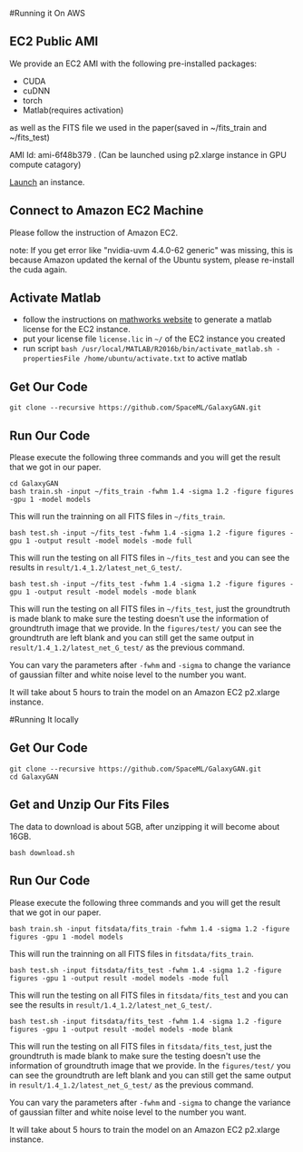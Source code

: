 #Running it On AWS
## EC2 Public AMI
We provide an EC2 AMI with the following pre-installed packages:

* CUDA
* cuDNN
* torch
* Matlab(requires activation)

as well as the FITS file we used in the paper(saved in ~/fits_train and ~/fits_test)

AMI Id: ami-6f48b379
. (Can be launched using p2.xlarge instance in GPU compute catagory)

[Launch](https://console.aws.amazon.com/ec2/v2/home?region=us-east-1#LaunchInstanceWizard:ami=ami-6f48b379) an instance.
## Connect to Amazon EC2 Machine
Please follow the instruction of Amazon EC2.

note: If you get error like "nvidia-uvm 4.4.0-62 generic" was missing, this is because Amazon updated the kernal of the Ubuntu system, please re-install the cuda again.
## Activate Matlab
* follow the instructions on [mathworks website](http://www.mathworks.com/matlabcentral/answers/100407-how-do-i-transfer-a-concurrent-or-network-named-user-matlab-license-to-a-new-server) to generate a matlab license for the EC2 instance.
* put your license file `license.lic` in `~/` of the EC2 instance you created
* run script 
	`bash /usr/local/MATLAB/R2016b/bin/activate_matlab.sh -propertiesFile /home/ubuntu/activate.txt` to active matlab

## Get Our Code
	git clone --recursive https://github.com/SpaceML/GalaxyGAN.git
## Run Our Code
Please execute the following three commands and you will get the result that we got in our paper.
	
	cd GalaxyGAN
	bash train.sh -input ~/fits_train -fwhm 1.4 -sigma 1.2 -figure figures -gpu 1 -model models
This will run the trainning on all FITS files in `~/fits_train`.

	bash test.sh -input ~/fits_test -fwhm 1.4 -sigma 1.2 -figure figures -gpu 1 -output result -model models -mode full
This will run the testing on all FITS files in `~/fits_test` and you can see the results in `result/1.4_1.2/latest_net_G_test/`.

	bash test.sh -input ~/fits_test -fwhm 1.4 -sigma 1.2 -figure figures -gpu 1 -output result -model models -mode blank
This will run the testing on all FITS files in `~/fits_test`, just the groundtruth is made blank to make sure the testing doesn't use the information of groundtruth image that we provide. In the `figures/test/` you can see the groundtruth are left blank and you can still get the same output in `result/1.4_1.2/latest_net_G_test/` as the previous command.
	

You can vary the parameters after `-fwhm` and `-sigma` to change the variance of gaussian filter and white noise level to the number you want.

It will take about 5 hours to train the model on an Amazon EC2 p2.xlarge instance. 

#Running It locally
## Get Our Code
	git clone --recursive https://github.com/SpaceML/GalaxyGAN.git
	cd GalaxyGAN

## Get and Unzip Our Fits Files
The data to download is about 5GB, after unzipping it will become about 16GB.

	bash download.sh 
## Run Our Code
Please execute the following three commands and you will get the result that we got in our paper.
	
	bash train.sh -input fitsdata/fits_train -fwhm 1.4 -sigma 1.2 -figure figures -gpu 1 -model models
This will run the trainning on all FITS files in `fitsdata/fits_train`.

	bash test.sh -input fitsdata/fits_test -fwhm 1.4 -sigma 1.2 -figure figures -gpu 1 -output result -model models -mode full
This will run the testing on all FITS files in `fitsdata/fits_test` and you can see the results in `result/1.4_1.2/latest_net_G_test/`.

	bash test.sh -input fitsdata/fits_test -fwhm 1.4 -sigma 1.2 -figure figures -gpu 1 -output result -model models -mode blank
This will run the testing on all FITS files in `fitsdata/fits_test`, just the groundtruth is made blank to make sure the testing doesn't use the information of groundtruth image that we provide. In the `figures/test/` you can see the groundtruth are left blank and you can still get the same output in `result/1.4_1.2/latest_net_G_test/` as the previous command.
	

You can vary the parameters after `-fwhm` and `-sigma` to change the variance of gaussian filter and white noise level to the number you want.

It will take about 5 hours to train the model on an Amazon EC2 p2.xlarge instance. 
